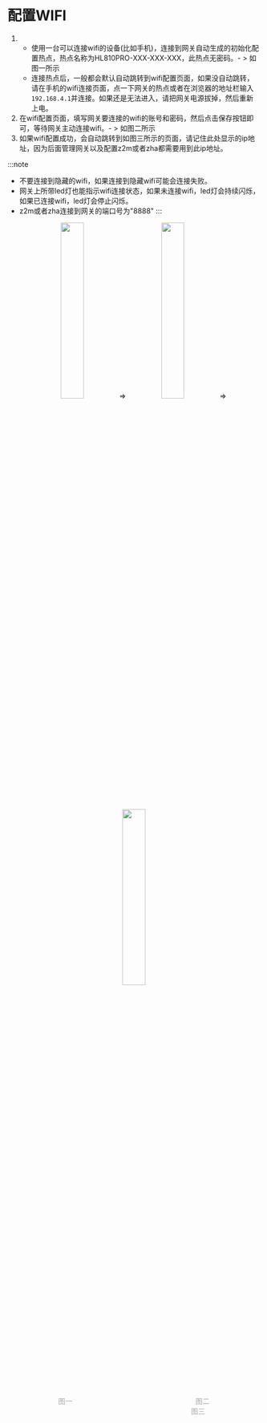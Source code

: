 # 配置WIFI



1.  
    * 使用一台可以连接wifi的设备(比如手机)，连接到网关自动生成的初始化配置热点，热点名称为HL810PRO-XXX-XXX-XXX，此热点无密码。- > 如图一所示 
    * 连接热点后，一般都会默认自动跳转到wifi配置页面，如果没自动跳转，请在手机的wifi连接页面，点一下网关的热点或者在浏览器的地址栏输入`192.168.4.1`并连接。如果还是无法进入，请把网关电源拔掉，然后重新上电。
2. 在wifi配置页面，填写网关要连接的wifi的账号和密码，然后点击保存按钮即可，等待网关主动连接wifi。- > 如图二所示
3. 如果wifi配置成功，会自动跳转到如图三所示的页面，请记住此处显示的ip地址，因为后面管理网关以及配置z2m或者zha都需要用到此ip地址。




:::note
* 不要连接到隐藏的wifi，如果连接到隐藏wifi可能会连接失败。
* 网关上所带led灯也能指示wifi连接状态，如果未连接wifi，led灯会持续闪烁，如果已连接wifi，led灯会停止闪烁。
* z2m或者zha连接到网关的端口号为"8888"
:::





<center>
	<img src="https://herlon.gitee.io/img-bed/herlon-docs/wifi11.jpg" width="30%" />
	&emsp;&rArr;&emsp;
	<img src="https://herlon.gitee.io/img-bed/herlon-docs/wifi22.jpg" width="30%" />
	&emsp;&rArr;&emsp;
	<img src="https://herlon.gitee.io/img-bed/herlon-docs/wifi33.jpg" width="30%" />
	<br/>
	<font color="AAAAAA">图一</font>
	&emsp;&emsp;&emsp;&emsp;&emsp;&emsp;&emsp;&emsp;&emsp;&emsp;&emsp;&emsp;&emsp;&emsp;&emsp;&emsp;&emsp;
	<font color="AAAAAA">图二</font>
	&emsp;&emsp;&emsp;&emsp;&emsp;&emsp;&emsp;&emsp;&emsp;&emsp;&emsp;&emsp;&emsp;&emsp;&emsp;&emsp;&emsp;&emsp;
	<font color="AAAAAA">图三</font>
</center>